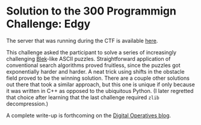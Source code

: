 # Solution to the 300 Programmign Challenge: Edgy

The server that was running during the CTF is available [here](https://github.com/LightningTH/GiTS/tree/master/2015/Edgy).

This challenge asked the participant to solve a series of increasingly
challenging [Blek](http://blekgame.com/)-like ASCII puzzles.
Straightforward application of conventional search algorithms proved
fruitless, since the puzzles got exponentially harder and harder.  A
neat trick using shifts in the obstacle field proved to be the winning
solution.  There are a couple other solutions out there that took a
similar approach, but this one is unique if only because it was
written in C++ as opposed to the ubiquitous Python.  (I later
regretted that choice after learning that the last challenge required
`zlib` decompression.)

A complete write-up is forthcoming on the [Digital Operatives
blog](http://digitaloperatives.com/blog/).